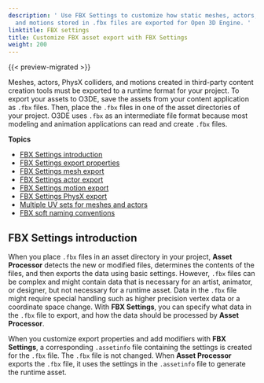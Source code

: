 ```yaml
---
description: ' Use FBX Settings to customize how static meshes, actors, PhysX colliders,
  and motions stored in .fbx files are exported for Open 3D Engine. '
linktitle: FBX settings
title: Customize FBX asset export with FBX Settings
weight: 200
---
```


{{< preview-migrated >}}

Meshes, actors, PhysX colliders, and motions created in third-party content creation tools must be exported to a runtime format for your project. To export your assets to O3DE, save the assets from your content application as `.fbx` files. Then, place the `.fbx` files in one of the asset directories of your project. O3DE uses `.fbx` as an intermediate file format because most modeling and animation applications can read and create `.fbx` files.

**Topics**
+ [FBX Settings introduction](#fbx-settings-intro)
+ [FBX Settings export properties](/docs/user-guide/assets/fbx-settings/properties.md)
+ [FBX Settings mesh export](/docs/user-guide/assets/fbx-settings/mesh-export.md)
+ [FBX Settings actor export](/docs/user-guide/assets/fbx-settings/actor-export.md)
+ [FBX Settings motion export](/docs/user-guide/assets/fbx-settings/motion-export.md)
+ [FBX Settings PhysX export](/docs/user-guide/assets/fbx-settings/physx-export.md)
+ [Multiple UV sets for meshes and actors](/docs/user-guide/assets/fbx-settings/multiple-uv-sets.md)
+ [FBX soft naming conventions](/docs/user-guide/assets/fbx-settings/settings-soft-naming.md)

## FBX Settings introduction 

 When you place `.fbx` files in an asset directory in your project, **Asset Processor** detects the new or modified files, determines the contents of the files, and then exports the data using basic settings. However, `.fbx` files can be complex and might contain data that is necessary for an artist, animator, or designer, but not necessary for a runtime asset. Data in the `.fbx` file might require special handling such as higher precision vertex data or a coordinate space change. With **FBX Settings**, you can specify what data in the `.fbx` file to export, and how the data should be processed by **Asset Processor**.

When you customize export properties and add modifiers with **FBX Settings**, a corresponding `.assetinfo` file containing the settings is created for the `.fbx` file. The `.fbx` file is not changed. When **Asset Processor** exports the `.fbx` file, it uses the settings in the `.assetinfo` file to generate the runtime asset.
